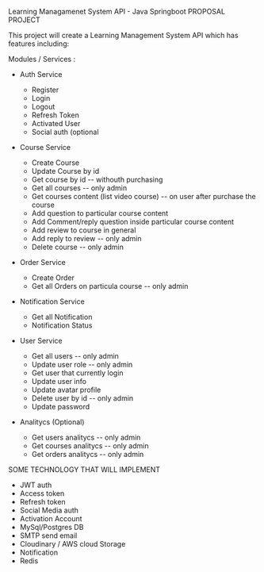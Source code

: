 Learning Managamenet System API - Java Springboot PROPOSAL PROJECT

This project will create a Learning Management System API which has features including:

Modules / Services :
- Auth Service
	- Register
	- Login
	- Logout
	- Refresh Token
	- Activated User
	- Social auth (optional

- Course Service
	- Create Course
	- Update Course by id
	- Get course by id -- withouth purchasing
	- Get all courses -- only admin
	- Get courses content (list video course) -- on user after purchase the course
	- Add question to particular course content
	- Add Comment/reply question inside particular course content
	- Add review to course in general
	- Add reply to review -- only admin
	- Delete course -- only admin

- Order Service
	- Create Order
	- Get all Orders on particula course -- only admin

- Notification Service
	- Get all Notification
	- Notification Status

- User Service
	- Get all users -- only admin
	- Update user role -- only admin
	- Get user that currently login
	- Update user info
	- Update avatar profile
	- Delete user by id -- only admin
	- Update password

- Analitycs (Optional)
	- Get users analitycs -- only admin
	- Get courses analitycs -- only admin
	- Get orders analitycs -- only admin


SOME TECHNOLOGY THAT WILL IMPLEMENT
- JWT auth
- Access token
- Refresh token
- Social Media auth
- Activation Account
- MySql/Postgres DB
- SMTP send email
- Cloudinary / AWS cloud Storage
- Notification
- Redis
